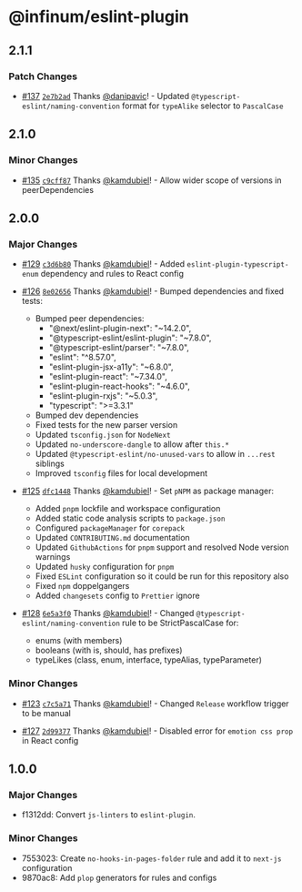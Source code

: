 # @infinum/eslint-plugin

## 2.1.1

### Patch Changes

- [#137](https://github.com/infinum/js-linters/pull/137) [`2e7b2ad`](https://github.com/infinum/js-linters/commit/2e7b2ad016dcf762e40b81e0091c44e56486723b) Thanks [@danipavic](https://github.com/danipavic)! - Updated `@typescript-eslint/naming-convention` format for `typeAlike` selector to `PascalCase`

## 2.1.0

### Minor Changes

- [#135](https://github.com/infinum/js-linters/pull/135) [`c9cff87`](https://github.com/infinum/js-linters/commit/c9cff8706b62d728797776de11434539416a60ac) Thanks [@kamdubiel](https://github.com/kamdubiel)! - Allow wider scope of versions in peerDependencies

## 2.0.0

### Major Changes

- [#129](https://github.com/infinum/js-linters/pull/129) [`c3d6b80`](https://github.com/infinum/js-linters/commit/c3d6b80ab5c1f81eff289c8a37076261a7b26ac8) Thanks [@kamdubiel](https://github.com/kamdubiel)! - Added `eslint-plugin-typescript-enum` dependency and rules to React config

- [#126](https://github.com/infinum/js-linters/pull/126) [`8e02656`](https://github.com/infinum/js-linters/commit/8e02656ed03a657eb8ecc84e7719c389cb9fa35a) Thanks [@kamdubiel](https://github.com/kamdubiel)! - Bumped dependencies and fixed tests:

  - Bumped peer dependencies:
    - "@next/eslint-plugin-next": "~14.2.0",
    - "@typescript-eslint/eslint-plugin": "~7.8.0",
    - "@typescript-eslint/parser": "~7.8.0",
    - "eslint": "^8.57.0",
    - "eslint-plugin-jsx-a11y": "~6.8.0",
    - "eslint-plugin-react": "~7.34.0",
    - "eslint-plugin-react-hooks": "~4.6.0",
    - "eslint-plugin-rxjs": "~5.0.3",
    - "typescript": ">=3.3.1"
  - Bumped dev dependencies
  - Fixed tests for the new parser version
  - Updated `tsconfig.json` for `NodeNext`
  - Updated `no-underscore-dangle` to allow after `this.*`
  - Updated `@typescript-eslint/no-unused-vars` to allow in `...rest` siblings
  - Improved `tsconfig` files for local development

- [#125](https://github.com/infinum/js-linters/pull/125) [`dfc1448`](https://github.com/infinum/js-linters/commit/dfc1448bbcac304e14baf1b3384096abda77c4d5) Thanks [@kamdubiel](https://github.com/kamdubiel)! - Set `pNPM` as package manager:

  - Added `pnpm` lockfile and workspace configuration
  - Added static code analysis scripts to `package.json`
  - Configured `packageManager` for `corepack`
  - Updated `CONTRIBUTING.md` documentation
  - Updated `GithubActions` for `pnpm` support and resolved Node version warnings
  - Updated `husky` configuration for `pnpm`
  - Fixed `ESLint` configuration so it could be run for this repository also
  - Fixed `npm` doppelgangers
  - Added `changesets` config to `Prettier` ignore

- [#128](https://github.com/infinum/js-linters/pull/128) [`6e5a3f0`](https://github.com/infinum/js-linters/commit/6e5a3f0be1ef88777af2c2913971dcc4e5fd8366) Thanks [@kamdubiel](https://github.com/kamdubiel)! - Changed `@typescript-eslint/naming-convention` rule to be StrictPascalCase for:
  - enums (with members)
  - booleans (with is, should, has prefixes)
  - typeLikes (class, enum, interface, typeAlias, typeParameter)

### Minor Changes

- [#123](https://github.com/infinum/js-linters/pull/123) [`c7c5a71`](https://github.com/infinum/js-linters/commit/c7c5a71b3b06dff299de857e6ac8425d801905ad) Thanks [@kamdubiel](https://github.com/kamdubiel)! - Changed `Release` workflow trigger to be manual

- [#127](https://github.com/infinum/js-linters/pull/127) [`2d99377`](https://github.com/infinum/js-linters/commit/2d9937743bc1c55dabca20da26c67b227683b988) Thanks [@kamdubiel](https://github.com/kamdubiel)! - Disabled error for `emotion css prop` in React config

## 1.0.0

### Major Changes

- f1312dd: Convert `js-linters` to `eslint-plugin`.

### Minor Changes

- 7553023: Create `no-hooks-in-pages-folder` rule and add it to `next-js` configuration
- 9870ac8: Add `plop` generators for rules and configs
